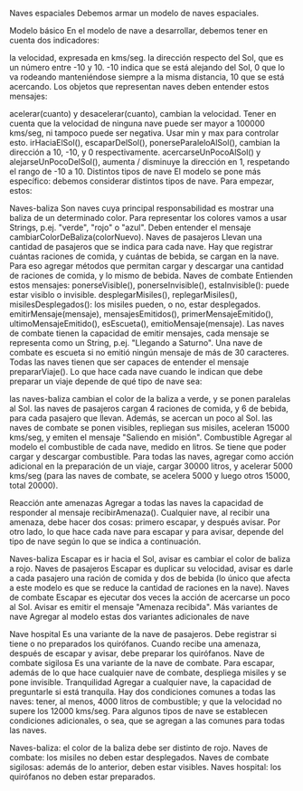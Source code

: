 Naves espaciales
Debemos armar un modelo de naves espaciales.

Modelo básico
En el modelo de nave a desarrollar, debemos tener en cuenta dos indicadores:

la velocidad, expresada en kms/seg.
la dirección respecto del Sol, que es un número entre -10 y 10. -10 indica que se está alejando del Sol, 0 que lo va rodeando manteniéndose siempre a la misma distancia, 10 que se está acercando.
Los objetos que representan naves deben entender estos mensajes:

acelerar(cuanto) y desacelerar(cuanto), cambian la velocidad. Tener en cuenta que la velocidad de ninguna nave puede ser mayor a 100000 kms/seg, ni tampoco puede ser negativa. Usar min y max para controlar esto.
irHaciaElSol(), escaparDelSol(), ponerseParaleloAlSol(), cambian la dirección a 10, -10, y 0 respectivamente.
acercarseUnPocoAlSol() y alejarseUnPocoDelSol(), aumenta / disminuye la dirección en 1, respetando el rango de -10 a 10.
Distintos tipos de nave
El modelo se pone más específico: debemos considerar distintos tipos de nave. Para empezar, estos:

Naves-baliza
Son naves cuya principal responsabilidad es mostrar una baliza de un determinado color. Para representar los colores vamos a usar Strings, p.ej. "verde", "rojo" o "azul".
Deben entender el mensaje cambiarColorDeBaliza(colorNuevo).
Naves de pasajeros
Llevan una cantidad de pasajeros que se indica para cada nave. Hay que registrar cuántas raciones de comida, y cuántas de bebida, se cargan en la nave. Para eso agregar métodos que permitan cargar y descargar una cantidad de raciones de comida, y lo mismo de bebida.
Naves de combate
Entienden estos mensajes:
ponerseVisible(), ponerseInvisible(), estaInvisible(): puede estar visiblo o invisible.
desplegarMisiles(), replegarMisiles(), misilesDesplegados(): los misiles pueden, o no, estar desplegados.
emitirMensaje(mensaje), mensajesEmitidos(), primerMensajeEmitido(), ultimoMensajeEmitido(), esEscueta(), emitioMensaje(mensaje).
Las naves de combate tienen la capacidad de emitir mensajes, cada mensaje se representa como un String, p.ej. "Llegando a Saturno". Una nave de combate es escueta si no emitió ningún mensaje de más de 30 caracteres.
Todas las naves tienen que ser capaces de entender el mensaje prepararViaje(). Lo que hace cada nave cuando le indican que debe preparar un viaje depende de qué tipo de nave sea:

las naves-baliza cambian el color de la baliza a verde, y se ponen paralelas al Sol.
las naves de pasajeros cargan 4 raciones de comida, y 6 de bebida, para cada pasajero que llevan. Además, se acercan un poco al Sol.
las naves de combate se ponen visibles, repliegan sus misiles, aceleran 15000 kms/seg, y emiten el mensaje "Saliendo en misión".
Combustible
Agregar al modelo el combustible de cada nave, medido en litros. Se tiene que poder cargar y descargar combustible.
Para todas las naves, agregar como acción adicional en la preparación de un viaje, cargar 30000 litros, y acelerar 5000 kms/seg (para las naves de combate, se acelera 5000 y luego otros 15000, total 20000).

Reacción ante amenazas
Agregar a todas las naves la capacidad de responder al mensaje recibirAmenaza().
Cualquier nave, al recibir una amenaza, debe hacer dos cosas: primero escapar, y después avisar. Por otro lado, lo que hace cada nave para escapar y para avisar, depende del tipo de nave según lo que se indica a continuación.

Naves-baliza
Escapar es ir hacia el Sol, avisar es cambiar el color de baliza a rojo.
Naves de pasajeros
Escapar es duplicar su velocidad, avisar es darle a cada pasajero una ración de comida y dos de bebida (lo único que afecta a este modelo es que se reduce la cantidad de raciones en la nave).
Naves de combate
Escapar es ejecutar dos veces la acción de acercarse un poco al Sol. Avisar es emitir el mensaje "Amenaza recibida".
Más variantes de nave
Agregar al modelo estas dos variantes adicionales de nave

Nave hospital
Es una variante de la nave de pasajeros. Debe registrar si tiene o no preparados los quirófanos.
Cuando recibe una amenaza, después de escapar y avisar, debe preparar los quirófanos.
Nave de combate sigilosa
Es una variante de la nave de combate. Para escapar, además de lo que hace cualquier nave de combate, despliega misiles y se pone invisible.
Tranquilidad
Agregar a cualquier nave, la capacidad de preguntarle si está tranquila. Hay dos condiciones comunes a todas las naves: tener, al menos, 4000 litros de combustible; y que la velocidad no supere los 12000 kms/seg. Para algunos tipos de nave se establecen condiciones adicionales, o sea, que se agregan a las comunes para todas las naves.

Naves-baliza: el color de la baliza debe ser distinto de rojo.
Naves de combate: los misiles no deben estar desplegados.
Naves de combate sigilosas: además de lo anterior, deben estar visibles.
Naves hospital: los quirófanos no deben estar preparados.